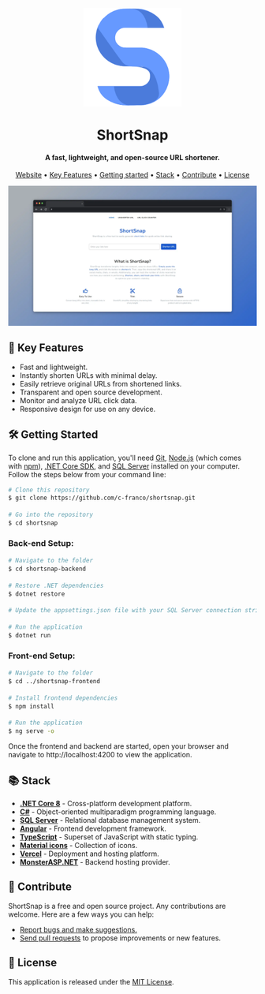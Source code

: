 <h1 align="center">
  <br>
  <a href="https://shortsnap.vercel.app/"><img src="shortsnap-frontend/src/shortsnap-logo.png" alt="ShortSnap" width="200"></a>
  <br>
  <br>
  ShortSnap
  <br>
</h1>

<h4 align="center">A fast, lightweight, and open-source URL shortener.</h4>

<p align="center">
  <a href="https://shortsnap.vercel.app/">Website</a> •
  <a href="https://github.com/c-franco/shortsnap?tab=readme-ov-file#-key-features">Key Features</a> •
  <a href="https://github.com/c-franco/shortsnap?tab=readme-ov-file#%EF%B8%8F-getting-started">Getting started</a> •
  <a href="https://github.com/c-franco/shortsnap?tab=readme-ov-file#-stack">Stack</a> •
  <a href="https://github.com/c-franco/shortsnap?tab=readme-ov-file#-contribute">Contribute</a> •
  <a href="https://github.com/c-franco/shortsnap?tab=readme-ov-file#-license">License</a>
</p>

<img src="shortsnap-frontend/src/shortsnap.webp" alt="ShortSnap">

## 🚀 Key Features

- Fast and lightweight.
- Instantly shorten URLs with minimal delay.
- Easily retrieve original URLs from shortened links.
- Transparent and open source development.
- Monitor and analyze URL click data.
- Responsive design for use on any device.

## 🛠️ Getting Started

To clone and run this application, you'll need [Git](https://git-scm.com), [Node.js](https://nodejs.org/en/download/) (which comes with [npm](http://npmjs.com)), [.NET Core SDK](https://dotnet.microsoft.com/download), and [SQL Server](https://www.microsoft.com/en-us/sql-server/sql-server-downloads) installed on your computer. Follow the steps below from your command line:

```bash
# Clone this repository
$ git clone https://github.com/c-franco/shortsnap.git

# Go into the repository
$ cd shortsnap
```

### Back-end Setup:

```bash
# Navigate to the folder
$ cd shortsnap-backend

# Restore .NET dependencies
$ dotnet restore

# Update the appsettings.json file with your SQL Server connection string

# Run the application
$ dotnet run
```

### Front-end Setup:

```bash
# Navigate to the folder
$ cd ../shortsnap-frontend

# Install frontend dependencies
$ npm install

# Run the application
$ ng serve -o
```

Once the frontend and backend are started, open your browser and navigate to http://localhost:4200 to view the application.

## 📚 Stack

- [**.NET Core 8**](https://dotnet.microsoft.com/download/dotnet/8.0) - Cross-platform development platform.
- [**C#**](https://docs.microsoft.com/en-us/dotnet/csharp/) - Object-oriented multiparadigm programming language.
- [**SQL Server**](https://www.microsoft.com/en-us/sql-server/sql-server-downloads) - Relational database management system.
- [**Angular**](https://angular.io/) - Frontend development framework.
- [**TypeScript**](https://www.typescriptlang.org/) - Superset of JavaScript with static typing.
- [**Material icons**](https://fonts.google.com/icons) - Collection of icons.
- [**Vercel**](https://vercel.com) - Deployment and hosting platform.
- [**MonsterASP.NET**](https://www.monsterasp.net/) - Backend hosting provider.

## 🤝 Contribute

ShortSnap is a free and open source project. Any contributions are welcome. Here are a few ways you can help:

- [Report bugs and make suggestions.](https://github.com/c-franco/shortsnap/issues)
- [Send pull requests](https://github.com/c-franco/shortsnap/pulls) to propose improvements or new features.

## 📜 License

This application is released under the [MIT License](LICENSE).
